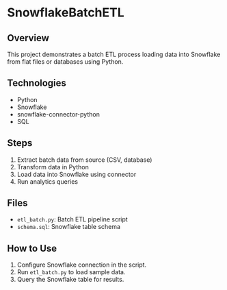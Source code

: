 # SnowflakeBatchETL

## Overview

This project demonstrates a batch ETL process loading data into Snowflake from flat files or databases using Python.

## Technologies

- Python
- Snowflake
- snowflake-connector-python
- SQL

## Steps

1. Extract batch data from source (CSV, database)
2. Transform data in Python
3. Load data into Snowflake using connector
4. Run analytics queries

## Files

- `etl_batch.py`: Batch ETL pipeline script
- `schema.sql`: Snowflake table schema

## How to Use

1. Configure Snowflake connection in the script.
2. Run `etl_batch.py` to load sample data.
3. Query the Snowflake table for results.